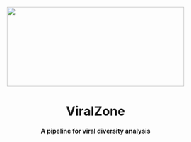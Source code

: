 <br>

<div align="center">

<img src="https://github.com/gabrielvpina/my_images/blob/main/vz_blueBC.png" width="400" height="180">

  <h1 align="center">ViralZone</h1>
  
  <p align="center">
    <strong>A pipeline for viral diversity analysis</strong>
  </p>
</div>

